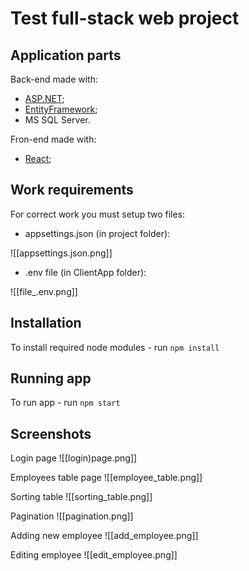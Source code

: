 # Test full-stack web project
## Application parts
Back-end made with: 
-	[ASP.NET](https://dotnet.microsoft.com/apps/aspnet);
-	[EntityFramework](https://entityframework.net);
-	MS SQL Server.

Fron-end made with:
- [React](https://reactjs.org);

## Work requirements
For correct work you must setup two files:
-	appsettings.json (in project folder):

![[appsettings.json.png]]
-	.env file (in ClientApp folder):

![[file_.env.png]]

## Installation
To install required node modules - run ```npm install```

## Running app
To run app - run ```npm start```

## Screenshots
Login page
![[login)page.png]]

Employees table page
![[employee_table.png]]

Sorting table
![[sorting_table.png]]

Pagination
![[pagination.png]]

Adding new employee
![[add_employee.png]]

Editing employee
![[edit_employee.png]]